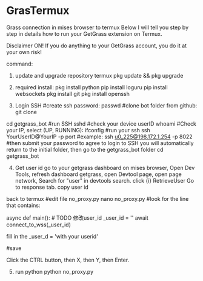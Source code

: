 # GrasTermux
Grass connection in mises browser to termux 
Below I will tell you step by step in details how to run your GetGrass extension on Termux.

Disclaimer ON!
If you do anything to your GetGrass account, you do it at your own risk! 

command:

1. update and upgrade repository termux
pkg update && pkg upgrade 

2. required install:
pkg install python
pip install loguru
pip install websockets
pkg install git
pkg install openssh

3. Login SSH
#create ssh password:
passwd
#clone bot folder from github: 
git clone 

cd getgrass_bot
#run SSH
sshd
#check your device userID 
whoami
#Check your IP, select (UP, RUNNING): 
ifconfig
#run your ssh
ssh YourUserID@YourIP -p port
#example: ssh u0_225@198.172.1.254 -p 8022
#then submit your password to agree to login to SSH 
you will automatically return to the initial folder, then go to the getgrass_bot folder 
cd getgrass_bot

4.  Get user id 
go to your getgrass dashboard on mises browser,
Open Dev Tools,
refresh dashboard getgrass,
open Devtool page,
open page network, Search for "user" in devtools search.
click {i} RetrieveUser
Go to response tab.
copy user id

back to termux 
#edit file no_proxy.py
nano no_proxy.py
#look for the line that contains:

async def main():
    # TODO 修改user_id
    _user_id = ''
    await connect_to_wss(_user_id)
    

fill in the _user_d = 'with your userid'

#save 

Click the CTRL button, then X, then Y, then Enter. 

5. run python
python no_proxy.py
